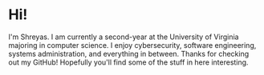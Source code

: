# Hi!

I'm Shreyas. I am currently a second-year at the University of Virginia majoring in computer science.
I enjoy cybersecurity, software engineering, systems administration, and everything in between.
Thanks for checking out my GitHub! Hopefully you'll find some of the stuff in here interesting.

<!-- ![GitHub stats!](https://github-readme-stats.vercel.app/api?username=smayya337&show_icons=true&count_private=true) -->
